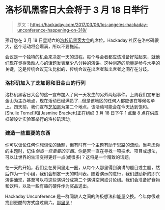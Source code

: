 # 洛杉矶黑客日大会将于 3 月 18 日举行

> 原文：<https://hackaday.com/2017/03/06/los-angeles-hackaday-unconference-happening-on-318/>

预订您在 3 月 18 日星期六的[洛杉矶黑客大会](https://www.eventbrite.com/e/build-something-that-matters-hackaday-unconference-los-angeles-tickets-32453017850)的席位。Hackaday 社区在洛杉矶很大，这个活动将会爆满，所以不要拖延。

会议是一个独特的机会来决定一天的进程。每个与会者都应该准备好站起来，就他们现在觉得激动人心的话题发表至少八分钟的演讲。这种创造的能量是参与水平的关键，这是传统会议无法比拟的，传统会议在出席者和出席者之间存在分歧。

### 洛杉矶加入了芝加哥和旧金山的行列

洛杉矶黑客日大会的这一宣布加入了同一天发生的另外两起事件。上周我们宣布旧金山为主办地点，现在活动已经满员了…但是该地区的任何人都应该在等候名单上。四天前，我们宣布[芝加哥](http://hackaday.com/2017/03/02/chicago-to-host-hackaday-unconference/)为第二个地点，该活动可能会在今天达到饱和。[Shulie Tornel]和[Jasmine Brackett]正在组织 3 月 18 日下午 1 点至 8 点在供应框架设计实验室举行的洛杉矶活动。

### 建造一些重要的东西

你可以谈论任何你想谈论的话题，但有时有一个主题有助于思路的流动。当考虑你的主题时，记住*创造一些重要的东西*。你是否一直在寻找一项技术、项目或想法，可以让世界的生活变得更好一点(或很多)？这将是一个精致的话题。

在一天的开始，我们会在房间里走一圈，从每个人那里得到演讲的题目或主题，然后作为一个小组，我们会制定一天的时间表。随着演示的进行，我们鼓励新的即兴演讲涌现，甚至可以将这些演讲分成第二个演讲空间或讨论组。我们会准备好食物和饮料，以及一些有趣的硬件作为奖品送出。

Hackaday Unconference 是一群同龄人之间的终极想法和能量交换。今年你很难找到更酷的方式度过周六。[那里见](https://www.eventbrite.com/e/build-something-that-matters-hackaday-unconference-los-angeles-tickets-32453017850)！